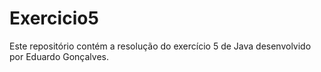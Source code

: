 # Exercicio5

Este repositório contém a resolução do exercício 5 de Java desenvolvido por Eduardo Gonçalves.
